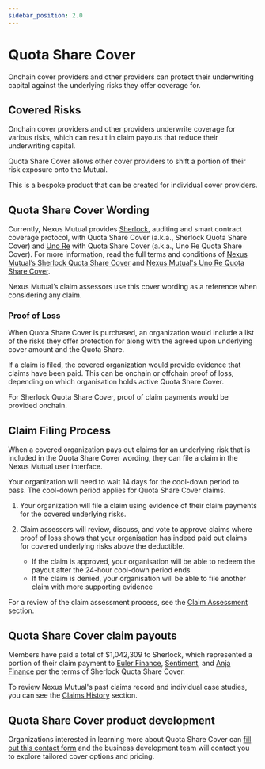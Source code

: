 ```yaml
---
sidebar_position: 2.0
---
```


# Quota Share Cover

Onchain cover providers and other providers can protect their underwriting capital against the underlying risks they offer coverage for.

## Covered Risks

Onchain cover providers and other providers underwrite coverage for various risks, which can result in claim payouts that reduce their underwriting capital.

Quota Share Cover allows other cover providers to shift a portion of their risk exposure onto the Mutual.

This is a bespoke product that can be created for individual cover providers.

## Quota Share Cover Wording

Currently, Nexus Mutual provides [Sherlock](https://www.sherlock.xyz/), auditing and smart contract coverage protocol, with Quota Share Cover (a.k.a., Sherlock Quota Share Cover) and [Uno Re](https://app.unore.io/) with Quota Share Cover (a.k.a., Uno Re Quota Share Cover). For more information, read the full terms and conditions of [Nexus Mutual’s Sherlock Quota Share Cover](https://api.nexusmutual.io/ipfs/QmQfYgbBhyC3gJMvan9gbzUaZtd4Xy4gubEYfgTFKycBDZ) and [Nexus Mutual's Uno Re Quota Share Cover](https://api.nexusmutual.io/ipfs/QmWXYjBYjdKoRw6kyUvp5gYKjj2ojPPVxNYKr1gDjMLssY).

Nexus Mutual’s claim assessors use this cover wording as a reference when considering any claim.

### Proof of Loss

When Quota Share Cover is purchased, an organization would include a list of the risks they offer protection for along with the agreed upon underlying cover amount and the Quota Share.

If a claim is filed, the covered organization would provide evidence that claims have been paid. This can be onchain or offchain proof of loss, depending on which organisation holds active Quota Share Cover.

For Sherlock Quota Share Cover, proof of claim payments would be provided onchain.

## Claim Filing Process

When a covered organization pays out claims for an underlying risk that is included in the Quota Share Cover wording, they can file a claim in the Nexus Mutual user interface.

Your organization will need to wait 14 days for the cool-down period to pass. The cool-down period applies for Quota Share Cover claims.

1. Your organization will file a claim using evidence of their claim payments for the covered underlying risks.

2. Claim assessors will review, discuss, and vote to approve claims where proof of loss shows that your organisation has indeed paid out claims for covered underlying risks above the deductible.
    * If the claim is approved, your organisation will be able to redeem the payout after the 24-hour cool-down period ends
    * If the claim is denied, your organisation will be able to file another claim with more supporting evidence

For a review of the claim assessment process, see the [Claim Assessment](/protocol/claims-assessment) section.

## Quota Share Cover claim payouts

Members have paid a total of $1,042,309 to Sherlock, which represented a portion of their claim payment to [Euler Finance](https://github.com/sherlock-protocol/sherlock-reports/blob/588192a19aef3180fa302e9ae10e8c29d7c7f044/coverage-agreements/Euler%20Coverage%20Agreement%20(Revised%202022.10.19).pdf), [Sentiment](https://twitter.com/sentimentxyz/status/1645512005443534849), and [Anja Finance](https://twitter.com/sherlockdefi/status/1706700594428170307) per the terms of Sherlock Quota Share Cover.

To review Nexus Mutual's past claims record and individual case studies, you can see the [Claims History](/overview/claims-history/) section.

## Quota Share Cover product development

Organizations interested in learning more about Quota Share Cover can [fill out this contact form](https://nexusmutual.io/contact) and the business development team will contact you to explore tailored cover options and pricing.
